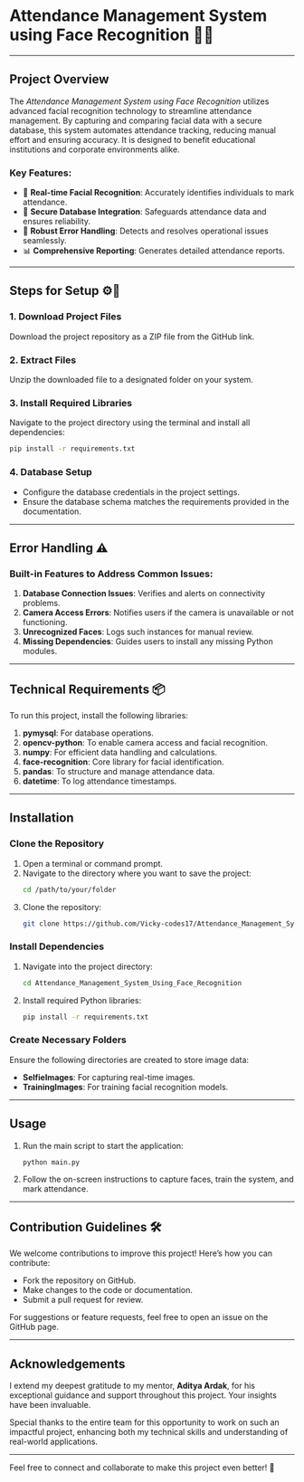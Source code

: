 # Attendance Management System using Face Recognition 📸✅

---

## Project Overview  
The *Attendance Management System using Face Recognition* utilizes advanced facial recognition technology to streamline attendance management. By capturing and comparing facial data with a secure database, this system automates attendance tracking, reducing manual effort and ensuring accuracy. It is designed to benefit educational institutions and corporate environments alike.

### Key Features:  
- 🏢 **Real-time Facial Recognition**: Accurately identifies individuals to mark attendance.  
- 📂 **Secure Database Integration**: Safeguards attendance data and ensures reliability.  
- 🔄 **Robust Error Handling**: Detects and resolves operational issues seamlessly.  
- 📊 **Comprehensive Reporting**: Generates detailed attendance reports.

---

## Steps for Setup ⚙📂  
### 1. Download Project Files  
Download the project repository as a ZIP file from the GitHub link.  

### 2. Extract Files  
Unzip the downloaded file to a designated folder on your system.  

### 3. Install Required Libraries  
Navigate to the project directory using the terminal and install all dependencies:
```bash
pip install -r requirements.txt
```

### 4. Database Setup  
- Configure the database credentials in the project settings.  
- Ensure the database schema matches the requirements provided in the documentation.  

---

## Error Handling ⚠️  
### Built-in Features to Address Common Issues:
1. **Database Connection Issues**: Verifies and alerts on connectivity problems.
2. **Camera Access Errors**: Notifies users if the camera is unavailable or not functioning.
3. **Unrecognized Faces**: Logs such instances for manual review.
4. **Missing Dependencies**: Guides users to install any missing Python modules.  

---

## Technical Requirements 📦  
To run this project, install the following libraries:  
1. **pymysql**: For database operations.  
2. **opencv-python**: To enable camera access and facial recognition.  
3. **numpy**: For efficient data handling and calculations.  
4. **face-recognition**: Core library for facial identification.  
5. **pandas**: To structure and manage attendance data.  
6. **datetime**: To log attendance timestamps.  

---

## Installation

### Clone the Repository  
1. Open a terminal or command prompt.  
2. Navigate to the directory where you want to save the project:
   ```bash
   cd /path/to/your/folder
   ```
3. Clone the repository:
   ```bash
   git clone https://github.com/Vicky-codes17/Attendance_Management_System_Using_Face_Recognition.git
   ```

### Install Dependencies  
1. Navigate into the project directory:
   ```bash
   cd Attendance_Management_System_Using_Face_Recognition
   ```
2. Install required Python libraries:
   ```bash
   pip install -r requirements.txt
   ```

### Create Necessary Folders  
Ensure the following directories are created to store image data:
- **SelfieImages**: For capturing real-time images.  
- **TrainingImages**: For training facial recognition models.  

---

## Usage
1. Run the main script to start the application:
   ```bash
   python main.py
   ```
2. Follow the on-screen instructions to capture faces, train the system, and mark attendance.  

---

## Contribution Guidelines 🛠️  
We welcome contributions to improve this project! Here’s how you can contribute:
- Fork the repository on GitHub.
- Make changes to the code or documentation.
- Submit a pull request for review.

For suggestions or feature requests, feel free to open an issue on the GitHub page.

---

## Acknowledgements  
I extend my deepest gratitude to my mentor, **Aditya Ardak**, for his exceptional guidance and support throughout this project. Your insights have been invaluable.  

Special thanks to the entire team for this opportunity to work on such an impactful project, enhancing both my technical skills and understanding of real-world applications.

---

Feel free to connect and collaborate to make this project even better! 🚀

